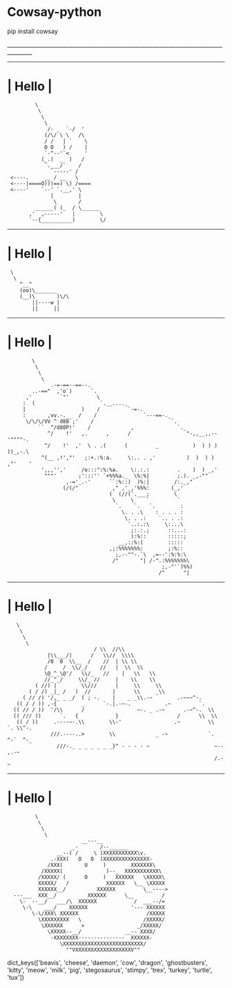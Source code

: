 # Cowsay-python
pip install cowsay

_______________________________________________________________________________________<br>
  _____
| Hello |
  =====
             \
              \
               \
                \
                 /- _  `-/  '
                (/\/ \ \   /\
                / /   | `    \
                O O   ) /    |
                `-^--'`<     '
               (_.)  _  )   /
                `.___/`    /
                  `-----' /
     <----.     __ / __   \
     <----|====O)))==) \) /====
     <----'    `--' `.__,' \
                  |        |
                   \       /
             ______( (_  / \______
           ,'  ,-----'   |        \
           `--{__________)        \/
  _____
| Hello |
  =====
     \
      \
        ^__^
        (oo)\_______
        (__)\       )\/\
            ||----w |
            ||     ||
  _____
| Hello |
  =====
            \
             \
              \
               \
                  .-=-==--==--.
            ..-=="  ,'o`)      `.
          ,'         `"'         \
         :  (                     `.__...._
         |                  )    /         `-=-.
         :       ,vv.-._   /    /               `---==-._
          \/\/\/VV ^ d88`;'    /                         `.
              ``  ^/d88P!'    /             ,              `._
                 ^/    !'   ,.      ,      /                  "-,,__,,--'""""-.
                ^/    !'  ,'  \ . .(      (         _           )  ) ) ) ))_,-.\
               ^(__ ,!',"'   ;:+.:%:a.     \:.. . ,'          )  )  ) ) ,"'    '
               ',,,'','     /o:::":%:%a.    \:.:.:         .    )  ) _,'
                """'       ;':::'' `+%%%a._  \%:%|         ;.). _,-""
                       ,-='_.-'      ``:%::)  )%:|        /:._,"
                      (/(/"           ," ,'_,'%%%:       (_,'
                                     (  (//(`.___;        \
                                      \     \    `         `
                                       `.    `.   `.        :
                                         \. . .\    : . . . :
                                          \. . .:    `.. . .:
                                           `..:.:\     \:...\
                                            ;:.:.;      ::...:
                                            ):%::       :::::;
                                        __,::%:(        :::::
                                     ,;:%%%%%%%:        ;:%::
                                       ;,--""-.`\  ,=--':%:%:\
                                      /"       "| /-".:%%%%%%%\
                                                      ;,-"'`)%%)
                                                     /"      "|
  _____
| Hello |
  =====
       \
        \
         \
          \
                                / \\  //\\
                 |\\___/|      /   \\//  \\\\
                 /0  0  \\__  /    //  | \\ \\
                /     /  \\/_/    //   |  \\  \\
                \@_^_\@'/   \\/_   //    |   \\   \\
                //_^_/     \\/_ //     |    \\    \\
             ( //) |        \\///      |     \\     \\
           ( / /) _|_ /   )  //       |      \\     _\\
         ( // /) '/,_ _ _/  ( ; -.    |    _ _\\.-~        .-~~~^-.
       (( / / )) ,-{        _      `-.|.-~-.           .~         `.
      (( // / ))  '/\\      /                 ~-. _ .-~      .-~^-.  \\
      (( /// ))      `.   {            }                   /      \\  \\
       (( / ))     .----~-.\\        \\-'                 .~         \\  `. \\^-.
                  ///.----..>        \\             _ -~             `.  ^-`  ^-_
                    ///-._ _ _ _ _ _ _}^ - - - - ~                     ~-- ,.-~
                                                                       /.-~
  _____
| Hello |
  =====
             \
              \
               \
                \
                            __---__
                         _-       /--______
                    __--( /     \ )XXXXXXXXXXX\v.
                  .-XXX(   O   O  )XXXXXXXXXXXXXXX-
                 /XXX(       U     )        XXXXXXX\
               /XXXXX(              )--_  XXXXXXXXXXX\
              /XXXXX/ (      O     )   XXXXXX   \XXXXX\
              XXXXX/   /            XXXXXX   \__ \XXXXX
              XXXXXX__/          XXXXXX         \__---->
      ---___  XXX__/          XXXXXX      \__         /
        \-  --__/   ___/\  XXXXXX            /  ___--/=
         \-\    ___/    XXXXXX              '--- XXXXXX
            \-\/XXX\ XXXXXX                      /XXXXX
              \XXXXXXXXX   \                    /XXXXX/
               \XXXXXX      >                 _/XXXXX/
                 \XXXXX--__/              __-- XXXX/
                  -XXXXXXXX---------------  XXXXXX-
                     \XXXXXXXXXXXXXXXXXXXXXXXXXX/
                       ""VXXXXXXXXXXXXXXXXXXV""
dict_keys(['beavis', 'cheese', 'daemon', 'cow', 'dragon', 'ghostbusters', 'kitty', 'meow', 'milk', 'pig', 'stegosaurus', 'stimpy', 'trex', 'turkey', 'turtle', 'tux'])
